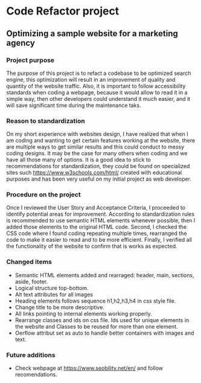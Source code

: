 # Code Refactor project

## Optimizing a sample website for a marketing agency

### Project purpose
The purpose of this project is to refact a codebase to be optimized search engine, this optimization will result in an improvement of quality and quantity of the website traffic. Also, it is important to follow accessibility standards when coding a webpage, because it would allow to read it in a simple way, then other developers could understand it much easier, and it will save significant time during the maintenance taks.

### Reason to standardization
On my short experience with websites design, I have realized that when I am coding and wanting to get certain features working at the website, there are multiple ways to get similar results and this could conduct to messy coding designs. It may be the case for many others when coding and we have all those many of options. It is a good idea to stick to recommendations for standardization, they could be found on specialized sites such https://www.w3schools.com/html/ created with educational purposes and has been very useful on my initial project as web developer.

### Procedure on the project
Once I reviewed the User Story and Acceptance Criteria, I proceeded to identify potential areas for improvement. According to standardization rules is recommended to use semantic HTML elements whenever possible, then I added those elements to the original HTML code. Second, I checked the CSS code where I found coding repeating multiple times, rearranged the code to make it easier to read and to be more efficient. Finally, I verified all the functionality of the website to confirm that is works as expected. 

### Changed items

- Semantic HTML elements added and rearraged: header, main, sections, aside, footer.
- Logical structure top-bottom.
- Alt text attributes for all images
- Heading elements follows sequence h1,h2,h3,h4 in css style file.
- Change title to be more descriptive.
- All links pointing to internal elements working properly.
- Rearrange classes and ids on css file. Ids used for unique elements in the website and Classes to be reused for more than one element.
- Oerflow attribut set as auto to handle better containers with images and text.

### Future additions
- Check webpage at https://www.seobility.net/en/ and follow recomendations.















